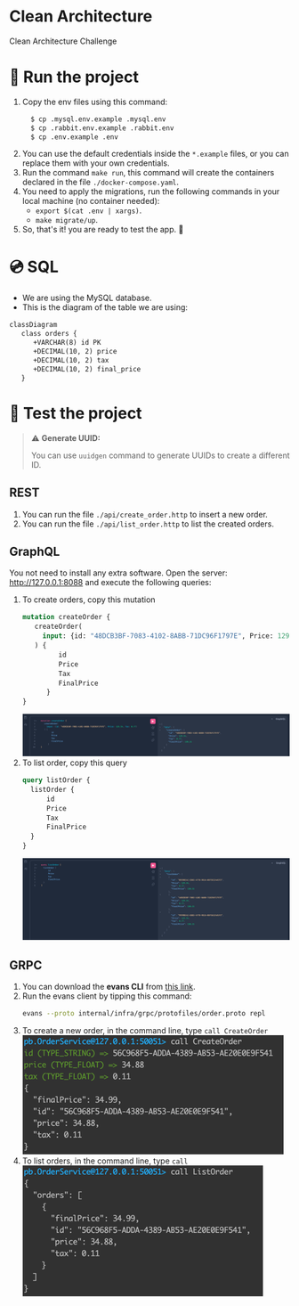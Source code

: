 # Clean Architecture
Clean Architecture Challenge

# 🚀 Run the project

1. Copy the env files using this command:
    ```shell
      $ cp .mysql.env.example .mysql.env
      $ cp .rabbit.env.example .rabbit.env
      $ cp .env.example .env
    ```
2. You can use the default credentials inside the `*.example` files, or you can replace them with your own credentials.
3. Run the command `make run`, this command will create the containers declared in the file `./docker-compose.yaml`.
4. You need to apply the migrations, run the following commands in your local machine (no container needed):
   - `export $(cat .env | xargs)`.
   - `make migrate/up`.
5. So, that's it! you are ready to test the app. 🏁

# 💿 SQL
- We are using the MySQL database.
- This is the diagram of the table we are using:
```mermaid
classDiagram
   class orders {
      +VARCHAR(8) id PK
      +DECIMAL(10, 2) price
      +DECIMAL(10, 2) tax
      +DECIMAL(10, 2) final_price
   }
```

# 🧪 Test the project
> ⚠️ **Generate UUID:**
>
> You can use `uuidgen` command to generate UUIDs to create a different ID.

## REST
1. You can run the file `./api/create_order.http` to insert a new order.
2. You can run the file `./api/list_order.http` to list the created orders.

## GraphQL
You not need to install any extra software. Open the server: http://127.0.0.1:8088 and execute the following queries:
1. To create orders, copy this mutation
   ```graphql
   mutation createOrder {
      createOrder(
        input: {id: "48DCB3BF-7083-4102-8ABB-71DC96F1797E", Price: 129.54, Tax: 0.77}
      ) {
            id
            Price
            Tax
            FinalPrice
         }
   }
   ```
   ![img.png](img/gql_createOrder.png.png)
2. To list order, copy this query
   ```graphql
   query listOrder {
     listOrder {
         id
         Price
         Tax
         FinalPrice
     }
   }
   ```
   ![img.png](img/gql_listOrder.png)

## GRPC
1. You can download the **evans CLI** from [this link](https://github.com/ktr0731/evans).
2. Run the evans client by tipping this command: 
   ```sh
   evans --proto internal/infra/grpc/protofiles/order.proto repl
   ```
3. To create a new order, in the command line, type `call CreateOrder`
   ![img.png](img/grpc_createOrder.png)
4. To list orders, in the command line, type `call `
   ![img.png](img/grpc_listOrder.png)
